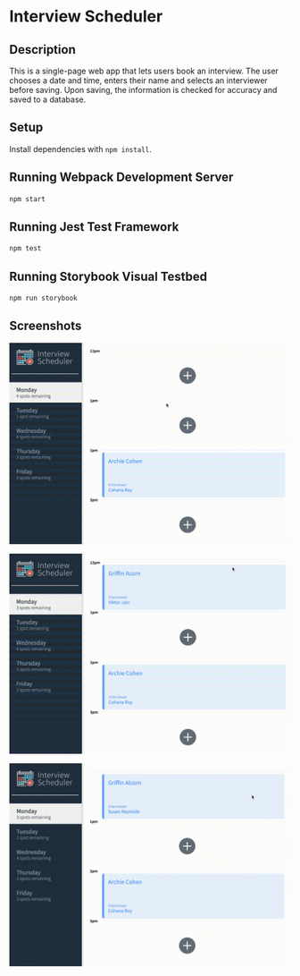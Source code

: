 # Interview Scheduler

## Description
This is a single-page web app that lets users book an interview. The user chooses a date and time, enters their name and selects an interviewer before saving. Upon saving, the information is checked for accuracy and saved to a database.

## Setup

Install dependencies with `npm install`.

## Running Webpack Development Server

```sh
npm start
```

## Running Jest Test Framework

```sh
npm test
```

## Running Storybook Visual Testbed

```sh
npm run storybook
```

## Screenshots
!["Creating and saving a new interview"](https://raw.githubusercontent.com/g-alcorn/scheduler/master/docs/save-appointment.gif)

!["Editing a pre-existing interview. The name and interviewer are both changed before saving."](https://raw.githubusercontent.com/g-alcorn/scheduler/master/docs/edit-appointment.gif)

!["Deleting an appointment requires confirmation."](https://raw.githubusercontent.com/g-alcorn/scheduler/master/docs/delete-appointment.gif)
